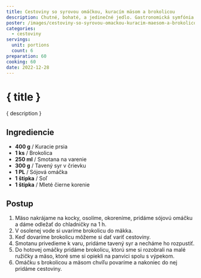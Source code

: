```yaml
---
title: Cestoviny so syrovou omáčkou, kuracím mäsom a brokolicou
description: Chutné, bohaté, a jedinečné jedlo. Gastronomická symfónia na vašom tanieri.
poster: /images/cestoviny-so-syrovou-omackou-kuracim-maesom-a-brokolicou/poster.webp
categories:
  - cestoviny
servings:
  unit: portions
  count: 6
preparation: 60
cooking: 60
date: 2022-12-28
---
```


# { title }

{ description }

## Ingrediencie

- **400 g** / Kuracie prsia
- **1 ks** / Brokolica
- **250 ml** / Smotana na varenie
- **300 g** / Tavený syr v črievku
- **1 PL** / Sójová omáčka
- **1 štipka** / Soľ
- **1 štipka** / Mleté čierne korenie

## Postup

1. Mäso nakrájame na kocky, osolíme, okoreníme, pridáme sójovú omáčku a dáme odležať do chladničky na 1 h.
2. V osolenej vode si uvaríme brokolicu do mäkka.
3. Keď dovaríme brokolicu môžeme si dať variť cestoviny.
4. Smotanu privedieme k varu, pridáme tavený syr a necháme ho rozpustiť.
5. Do hotovej omáčky pridáme brokolicu, ktorú sme si rozobrali na malé ružičky a mäso, ktoré sme si opiekli na panvici spolu s výpekom.
6. Omáčku s brokolicou a mäsom chvíľu povaríme a nakoniec do nej pridáme cestoviny.
